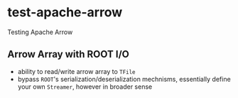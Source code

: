 # test-apache-arrow
Testing Apache Arrow

## Arrow Array with ROOT I/O
- ability to read/write arrow array to `TFile`
- bypass `ROOT`'s serialization/deserialization mechnisms, essentially define your own `Streamer`, however in broader sense
